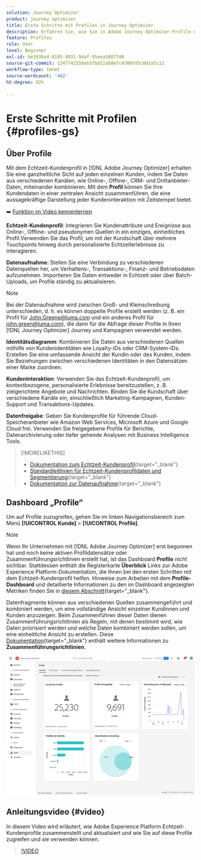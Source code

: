 ```yaml
---
solution: Journey Optimizer
product: journey optimizer
title: Erste Schritte mit Profilen in Journey Optimizer
description: Erfahren Sie, wie Sie in Adobe Journey Optimizer Profile erstellen und verwalten.
feature: Profiles
role: User
level: Beginner
exl-id: be3936e4-8185-4031-9daf-95eea58077d0
source-git-commit: 1247742550ab5fbd22ab8efc4300fd5c0d1a5c12
workflow-type: tm+mt
source-wordcount: '462'
ht-degree: 92%

---
```


# Erste Schritte mit Profilen {#profiles-gs}

## Über Profile

Mit dem Echtzeit-Kundenprofil in [!DNL Adobe Journey Optimizer] erhalten Sie eine ganzheitliche Sicht auf jeden einzelnen Kunden, indem Sie Daten aus verschiedenen Kanälen, wie Online-, Offline-, CRM- und Drittanbieter-Daten, miteinander kombinieren. Mit dem **Profil** können Sie Ihre Kundendaten in einer zentralen Ansicht zusammenführen, die eine aussagekräftige Darstellung jeder Kundeninteraktion mit Zeitstempel bietet.

➡️ [Funktion im Video kennenlernen](#video)

**Echtzeit-Kundenprofil**: Integrieren Sie Kundenattribute und Ereignisse aus Online-, Offline- und pseudonymen Quellen in ein einziges, einheitliches Profil.Verwenden Sie das Profil, um mit der Kundschaft über mehrere Touchpoints hinweg durch personalisierte Echtzeiterlebnisse zu interagieren. 

**Datenaufnahme**: Stellen Sie eine Verbindung zu verschiedenen Datenquellen her, um Verhaltens-, Transaktions-, Finanz- und Betriebsdaten aufzunehmen. Importieren Sie Daten entweder in Echtzeit oder über Batch-Uploads, um Profile ständig zu aktualisieren. 

>[!NOTE]
>
>Bei der Datenaufnahme wird zwischen Groß- und Kleinschreibung unterschieden, d. h. es können doppelte Profile erstellt werden (z. B. ein Profil für John.Greene@luma.com und ein anderes Profil für john.green@luma.com), die dann für die Abfrage dieser Profile in Ihren [!DNL Journey Optimizer] Journey und Kampagnen verwendet werden.

**Identitätsdiagramm**: Kombinieren Sie Daten aus verschiedenen Quellen mithilfe von Kundenidentitäten wie Loyalty-IDs oder CRM-System-IDs. Erstellen Sie eine umfassende Ansicht der Kundin oder des Kunden, indem Sie Beziehungen zwischen verschiedenen Identitäten in den Datensätzen einer Marke zuordnen. 

**Kundeninteraktion**: Verwenden Sie das Echtzeit-Kundenprofil, um kontextbezogene, personalisierte Erlebnisse bereitzustellen, z. B. zielgerichtete Angebote und Nachrichten. Binden Sie die Kundschaft über verschiedene Kanäle ein, einschließlich Marketing-Kampagnen, Kunden-Support und Transaktions-Updates. 

**Datenfreigabe**: Geben Sie Kundenprofile für führende Cloud-Speicheranbieter wie Amazon Web Services, Microsoft Azure und Google Cloud frei. Verwenden Sie freigegebene Profile für Berichte, Datenarchivierung oder tiefer gehende Analysen mit Business Intelligence Tools.

>[!MORELIKETHIS]
>
>* [Dokumentation zum Echtzeit-Kundenprofil](https://experienceleague.adobe.com/docs/experience-platform/query/home.html?lang=de){target="_blank"}
>* [Standardleitlinien für Echtzeit-Kundenprofildaten und Segmentierung](https://experienceleague.adobe.com/de/docs/experience-platform/profile/guardrails){target="_blank"}
>* [Dokumentation zur Datenaufnahme](https://experienceleague.adobe.com/de/docs/experience-platform/ingestion/home){target="_blank"}

## Dashboard „Profile“

Um auf Profile zuzugreifen, gehen Sie im linken Navigationsbereich zum Menü **[!UICONTROL Kunde]** > **[!UICONTROL Profile]**.

>[!NOTE]
>
>Wenn Ihr Unternehmen mit [!DNL Adobe Journey Optimizer] erst begonnen hat und noch keine aktiven Profildatensätze oder Zusammenführungsrichtlinien erstellt hat, ist das Dashboard **Profile** nicht sichtbar. Stattdessen enthält die Registerkarte **Überblick** Links zur Adobe Experience Platform-Dokumentation, die Ihnen bei den ersten Schritten mit dem Echtzeit-Kundenprofil helfen. Hinweise zum Arbeiten mit dem **Profile-Dashboard** und detaillierte Informationen zu den im Dashboard angezeigten Metriken finden Sie in [diesem Abschnitt](https://experienceleague.adobe.com/docs/experience-platform/profile/ui/user-guide.html?lang=de){target="_blank"}.

Datenfragmente können aus verschiedenen Quellen zusammengeführt und kombiniert werden, um eine vollständige Ansicht einzelner Kundinnen und Kunden anzuzeigen. Beim Zusammenführen dieser Daten dienen Zusammenführungsrichtlinien als Regeln, mit denen bestimmt wird, wie Daten priorisiert werden und welche Daten kombiniert werden sollen, um eine einheitliche Ansicht zu erstellen. Diese [Dokumentation](https://experienceleague.adobe.com/docs/experience-platform/profile/merge-policies/ui-guide.html?lang=de){target="_blank"} enthält weitere Informationen zu **Zusammenführungsrichtlinien**.

![](assets/profiles-home.png)

## Anleitungsvideo {#video}

In diesem Video wird erläutert, wie Adobe Experience Platform Echtzeit-Kundenprofile zusammenstellt und aktualisiert und wie Sie auf diese Profile zugreifen und sie verwenden können.

>[!VIDEO](https://video.tv.adobe.com/v/27251?quality=12)
